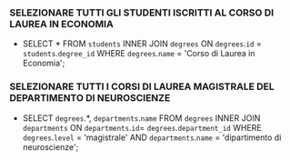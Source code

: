 ### SELEZIONARE TUTTI GLI STUDENTI ISCRITTI AL CORSO DI LAUREA IN ECONOMIA
- SELECT * FROM `students` INNER JOIN `degrees` ON `degrees`.`id` = `students`.`degree_id` WHERE `degrees`.`name` = 'Corso di Laurea in Economia';

### SELEZIONARE TUTTI I CORSI DI LAUREA MAGISTRALE DEL DEPARTIMENTO DI NEUROSCIENZE
- SELECT `degrees`.*, `departments`.`name` FROM `degrees` INNER JOIN `departments` ON `departments`.`id`= `degrees`.`department_id` WHERE `degrees`.`level` = 'magistrale' AND `departments`.`name` = 'dipartimento di neuroscienze';